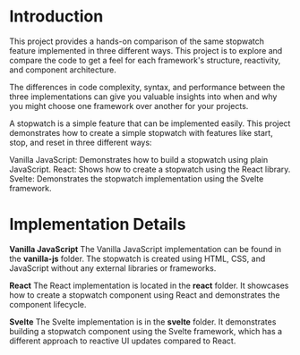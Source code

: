 # Introduction
This project provides a hands-on comparison of the same stopwatch feature implemented in three different ways. This project is to explore and compare the code to get a feel for each framework's structure, reactivity, and component architecture.

The differences in code complexity, syntax, and performance between the three implementations can give you valuable insights into when and why you might choose one framework over another for your projects.

A stopwatch is a simple feature that can be implemented easily. This project demonstrates how to create a simple stopwatch with features like start, stop, and reset in three different ways:

Vanilla JavaScript: Demonstrates how to build a stopwatch using plain JavaScript.
React: Shows how to create a stopwatch using the React library.
Svelte: Demonstrates the stopwatch implementation using the Svelte framework.


# Implementation Details
**Vanilla JavaScript**
The Vanilla JavaScript implementation can be found in the **vanilla-js** folder. The stopwatch is created using HTML, CSS, and JavaScript without any external libraries or frameworks.

**React**
The React implementation is located in the **react** folder. It showcases how to create a stopwatch component using React and demonstrates the component lifecycle.

**Svelte**
The Svelte implementation is in the **svelte** folder. It demonstrates building a stopwatch component using the Svelte framework, which has a different approach to reactive UI updates compared to React.
